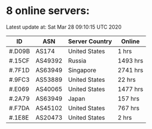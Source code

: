 # 8 online servers:

Latest update at: Sat Mar 28 09:10:15 UTC 2020

| ID | ASN | Server Country | Online |
| -- | --- | -------------- | ------ |
| #.D09B | AS174 | United States | 1 hrs |
| #.15CF | AS49392 | Russia | 1493 hrs |
| #.7F1D | AS63949 | Singapore | 2741 hrs |
| #.9FC3 | AS53889 | United States | 22 hrs |
| #.E069 | AS40065 | United States | 1477 hrs |
| #.2A79 | AS63949 | Japan | 157 hrs |
| #.F7DA | AS45102 | United States | 767 hrs |
| #.1E8E | AS20473 | United States | 2 hrs |

